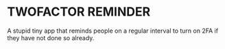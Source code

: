# TWOFACTOR REMINDER

A stupid tiny app that reminds people on a regular interval to turn on 2FA if they have not done so already.
